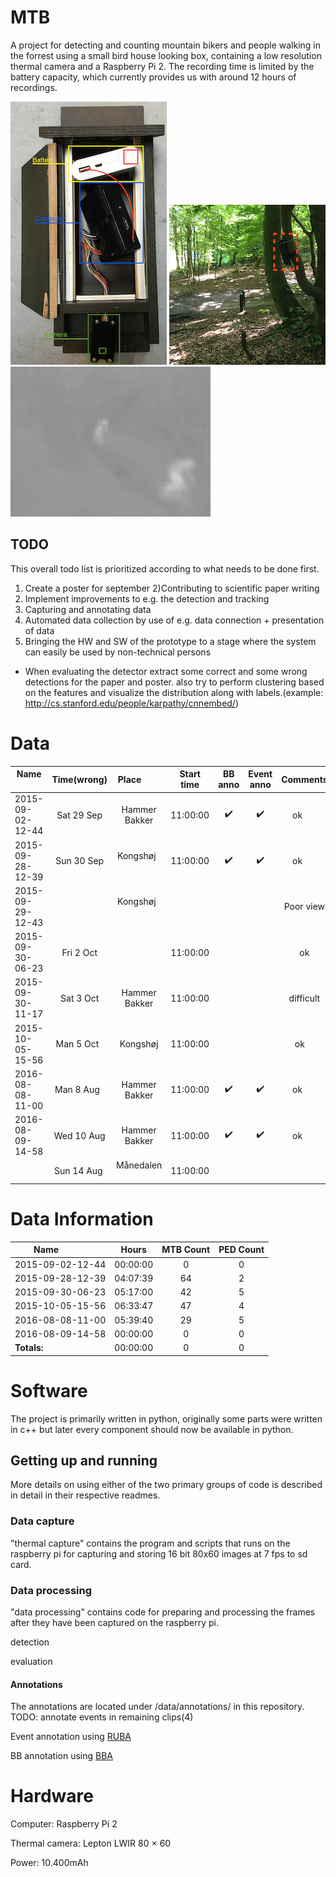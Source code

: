 # MTB
A project for detecting and counting mountain bikers and people walking in the forrest using a small bird house looking box, containing a low resolution thermal camera and a Raspberry Pi 2. The recording time is limited by the battery capacity, which currently provides us with around 12 hours of recordings.

![box_content](data/examples/box.png "Content of bird box") ![setup_example](data/examples/marked_box.png "Bird box placed in tree with view of path") ![output_example](data/examples/Intensity2.png "Example of a captured thermal image(mapped to fit 8bit)")  

## TODO
This overall todo list is prioritized according to what needs to be done first.
1) Create a poster for september
2)Contributing to scientific paper writing
3) Implement improvements to e.g. the detection and tracking
4) Capturing and annotating data
5) Automated data collection by use of e.g. data connection + presentation of data
6) Bringing the HW and SW of the prototype to a stage where the system can easily be used by non-technical persons

- When evaluating the detector extract some correct and some wrong detections for the paper and poster. also try to perform clustering based on the features and visualize the distribution along with labels.(example: http://cs.stanford.edu/people/karpathy/cnnembed/)

# Data

| Name             | Time(wrong) | Place         |Start time| BB anno            | Event anno         | Comments | Usage |
| ---------------- |:-----------:|:-------------:|:--------:|:------------------:|:------------------:|:--------:|------:|
| 2015-09-02-12-44 | Sat 29 Sep  | Hammer Bakker | 11:00:00 | :heavy_check_mark: | :heavy_check_mark: | ok       | train |
| 2015-09-28-12-39 | Sun 30 Sep  | Kongshøj      | 11:00:00 | :heavy_check_mark: | :heavy_check_mark: | ok       | train |
| 2015-09-29-12-43 |             | Kongshøj      |          |                    |                    | Poor view|       |
| 2015-09-30-06-23 | Fri 2 Oct   |               | 11:00:00 |                    |                    | ok       | test  |
| 2015-09-30-11-17 | Sat 3 Oct   | Hammer Bakker | 11:00:00 |                    |                    | difficult|       |
| 2015-10-05-15-56 | Man 5 Oct   | Kongshøj      | 11:00:00 |                    |                    | ok       | test  |
| 2016-08-08-11-00 | Man 8 Aug   | Hammer Bakker | 11:00:00 | :heavy_check_mark: | :heavy_check_mark: | ok       | train | 
| 2016-08-09-14-58 | Wed 10 Aug  | Hammer Bakker | 11:00:00 | :heavy_check_mark: | :heavy_check_mark: | ok       | test  |
|                  | Sun 14 Aug  | Månedalen     | 11:00:00 |                    |                    |          |       |

# Data Information

| Name             | Hours     | MTB Count |PED Count | 
| ---------------- |:---------:|:---------:|:--------:|
| 2015-09-02-12-44 | 00:00:00  | 0         | 0        | 
| 2015-09-28-12-39 | 04:07:39  | 64        | 2        |     
| 2015-09-30-06-23 | 05:17:00  | 42        | 5        | 
| 2015-10-05-15-56 | 06:33:47  | 47        | 4        |  
| 2016-08-08-11-00 | 05:39:40  | 29        | 5        | 
| 2016-08-09-14-58 | 00:00:00  | 0         | 0        | 
| **Totals:**      | 00:00:00  | 0         | 0        |


# Software
The project is primarily written in python, originally some parts were written in c++ but later every component should now be available in python.

## Getting up and running
More details on using either of the two primary groups of code is described in detail in their respective readmes.

### Data capture
"thermal capture" contains the program and scripts that runs on the raspberry pi for capturing and storing 16 bit 80x60 images at 7 fps to sd card.

### Data processing
"data processing" contains code for preparing and processing the frames after they have been captured on the raspberry pi.

detection

evaluation

#### Annotations
The annotations are located under /data/annotations/ in this repository.
TODO: annotate events in remaining clips(4)

Event annotation using [RUBA](https://bitbucket.org/aauvap/ruba/downloads/)

BB annotation using [BBA](https://bitbucket.org/aauvap/bounding-box-annotator/downloads/)

# Hardware
Computer: Raspberry Pi 2

Thermal camera: Lepton LWIR 80 × 60

Power: 10.400mAh
